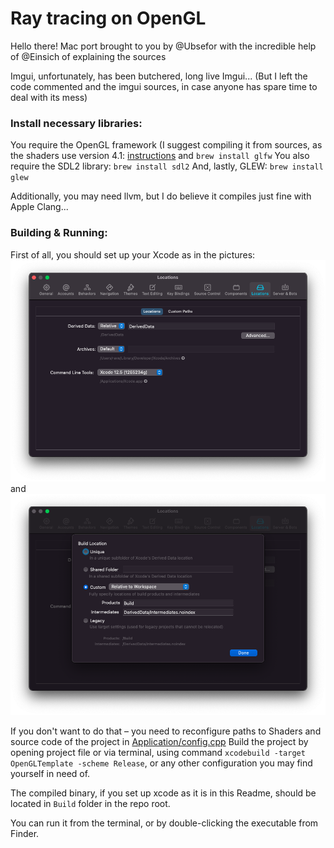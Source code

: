 
# Ray tracing on OpenGL

Hello there! Mac port brought to you by @Ubsefor with the incredible help of @Einsich of explaining the sources

Imgui, unfortunately, has been butchered, long live Imgui...
(But I left the code commented and the imgui sources, in case anyone has spare time to deal with its mess)

### Install necessary libraries:

You require the OpenGL framework (I suggest compiling it from sources, as the shaders use version 4.1: [instructions](https://riptutorial.com/opengl/example/21105/setup-modern-opengl-4-1-on-macos--xcode--glfw-and-glew-) and `brew install glfw`
You also require the SDL2 library: `brew install sdl2`
And, lastly, GLEW: `brew install glew`

Additionally, you may need llvm, but I do believe it compiles just fine with Apple Clang...

### Building & Running:

First of all, you should set up your Xcode as in the pictures: ![1](Info/1.png) 
and 
![2](Info/2.png)

If you don't want to do that – you need to reconfigure paths to Shaders and source code of the project in [Application/config.cpp](OpenGLTemplate/Application/config.cpp)
Build the project by opening project file or via terminal, using command `xcodebuild -target OpenGLTemplate -scheme Release`, or any other configuration you may find yourself in need of.



The compiled binary, if you set up xcode as it is in this Readme, should be located in `Build` folder in the repo root.

You can run it from the terminal, or by double-clicking the executable from Finder.
